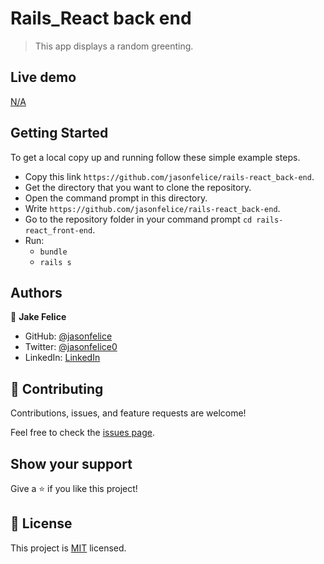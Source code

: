 # Rails_React back end
> This app displays a random greenting.

## Live demo
[N/A](#)

## Getting Started
To get a local copy up and running follow these simple example steps.

- Copy this link `https://github.com/jasonfelice/rails-react_back-end`.
- Get the directory that you want to clone the repository.
- Open the command prompt in this directory.
- Write `https://github.com/jasonfelice/rails-react_back-end`.
- Go to the repository folder in your command prompt `cd rails-react_front-end`.
- Run:
  - `bundle`
  - `rails s`

## Authors

👤 **Jake Felice**

- GitHub: [@jasonfelice](https://github.com/jasonfelice)
- Twitter: [@jasonfelice0](https://twitter.com/jasonfelice0)
- LinkedIn: [LinkedIn](https://www.linkedin.com/in/jason-felice-11a5a622b/)

## 🤝 Contributing

Contributions, issues, and feature requests are welcome!

Feel free to check the [issues page](../../issues/).

## Show your support

Give a ⭐️ if you like this project!

## 📝 License

This project is [MIT](./MIT.md) licensed.
